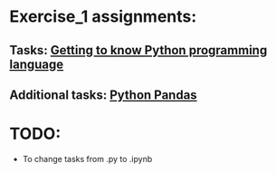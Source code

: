 # Exercise_1 assignments:
## Tasks: [Getting to know Python programming language](https://github.com/juhamikael/data_analytics_and_basics_of_AI/blob/main/exercise_1/assignment.py.md)
## Additional tasks: [Python Pandas](https://github.com/juhamikael/data_analytics_and_basics_of_AI/blob/main/exercise_1/diabetes.ipynb.md)



# TODO:
- To change tasks from .py to .ipynb 
